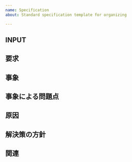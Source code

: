 ```yaml
---
name: Specification
about: Standard specification template for organizing

---
```


## INPUT

## 要求

## 事象

## 事象による問題点

## 原因

## 解決策の方針

## 関連
